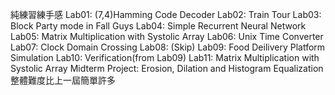 純練習練手感
Lab01: (7,4)Hamming Code Decoder
Lab02: Train Tour
Lab03: Block Party mode in Fall Guys
Lab04: Simple Recurrent Neural Network
Lab05: Matrix Multiplication with Systolic Array
Lab06: Unix Time Converter
Lab07: Clock Domain Crossing
Lab08: (Skip)
Lab09: Food Deilivery Platform Simulation
Lab10: Verification(from Lab09)
Lab11: Matrix Multiplication with Systolic Array
Midterm Project: Erosion, Dilation and Histogram Equalization
整體難度比上一屆簡單許多